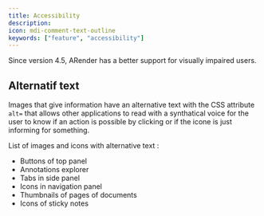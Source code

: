```yaml
---
title: Accessibility
description:
icon: mdi-comment-text-outline
keywords: ["feature", "accessibility"]
---
```


Since version 4.5, ARender has a better support for visually impaired users.

## Alternatif text

Images that give information have an alternative text with the CSS attribute `alt=` that allows other applications to read with a synthatical voice for the user to know if an action is possible by clicking or if the icone is just informing for something.

List of images and icons with alternative text :

- Buttons of top panel
- Annotations explorer
- Tabs in side panel
- Icons in navigation panel
- Thumbnails of pages of documents
- Icons of sticky notes
